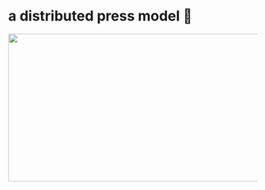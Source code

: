 # a distributed press model 📝

[<img src="https://raw.githubusercontent.com/mochiyaki/press_model/master/distributed_press_model.svg" width="600" height="300">](https://github.com/mochiyaki/press_model/blob/main/distributed_press_model.svg)
